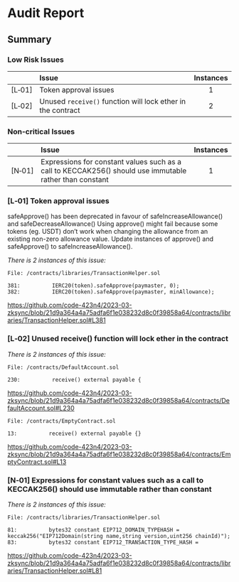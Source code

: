 # Audit Report

## Summary

### Low Risk Issues
| |Issue|Instances|
|-|:-|:-:|
| [L&#x2011;01] | Token approval issues | 1 | 
| [L&#x2011;02] | Unused `receive()` function will lock ether in the contract | 2 | 



### Non-critical Issues
| |Issue|Instances|
|-|:-|:-:|
| [N&#x2011;01] | Expressions for constant values such as a call to KECCAK256() should use immutable rather than constant | 1 | 



### [L&#x2011;01]  Token approval issues
safeApprove() has been deprecated in favour of safeIncreaseAllowance() and safeDecreaseAllowance()
Using approve() might fail because some tokens (eg. USDT) don’t work when changing the allowance from an existing non-zero allowance value.
Update instances of approve() and safeApprove() to safeIncreaseAllowance().

*There is 2 instances of this issue:*

```solidity
File: /contracts/libraries/TransactionHelper.sol

381:          IERC20(token).safeApprove(paymaster, 0);
382:          IERC20(token).safeApprove(paymaster, minAllowance);

```
https://github.com/code-423n4/2023-03-zksync/blob/21d9a364a4a75adfa6f1e038232d8c0f39858a64/contracts/libraries/TransactionHelper.sol#L381

### [L&#x2011;02] Unused receive() function will lock ether in the contract

*There is 2 instances of this issue:*

```solidity
File: /contracts/DefaultAccount.sol

230:          receive() external payable {

```
https://github.com/code-423n4/2023-03-zksync/blob/21d9a364a4a75adfa6f1e038232d8c0f39858a64/contracts/DefaultAccount.sol#L230

```solidity
File: /contracts/EmptyContract.sol

13:          receive() external payable {}

```

https://github.com/code-423n4/2023-03-zksync/blob/21d9a364a4a75adfa6f1e038232d8c0f39858a64/contracts/EmptyContract.sol#L13

### [N&#x2011;01] Expressions for constant values such as a call to KECCAK256() should use immutable rather than constant

*There is 2 instances of this issue:*

```solidity
File: /contracts/libraries/TransactionHelper.sol

81:          bytes32 constant EIP712_DOMAIN_TYPEHASH = keccak256("EIP712Domain(string name,string version,uint256 chainId)");
83:          bytes32 constant EIP712_TRANSACTION_TYPE_HASH =

```
https://github.com/code-423n4/2023-03-zksync/blob/21d9a364a4a75adfa6f1e038232d8c0f39858a64/contracts/libraries/TransactionHelper.sol#L81


